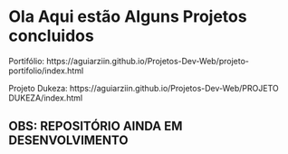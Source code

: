 <h1>Ola Aqui estão Alguns Projetos concluidos</h1>

<p>Portifólio: https://aguiarziin.github.io/Projetos-Dev-Web/projeto-portifolio/index.html</p>
<p>Projeto Dukeza: https://aguiarziin.github.io/Projetos-Dev-Web/PROJETO DUKEZA/index.html</p>

<h2> OBS: REPOSITÓRIO AINDA EM DESENVOLVIMENTO</h2>
